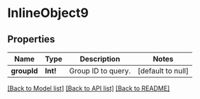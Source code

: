 # InlineObject9

## Properties
Name | Type | Description | Notes
------------ | ------------- | ------------- | -------------
**groupId** | **Int!** | Group ID to query. | [default to null]

[[Back to Model list]](../README.md#documentation-for-models) [[Back to API list]](../README.md#documentation-for-api-endpoints) [[Back to README]](../README.md)


